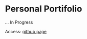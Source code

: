 # Personal Portifolio

... In Progress

Access: [github page](https://izaram.github.io "Izadora Portifolio")
